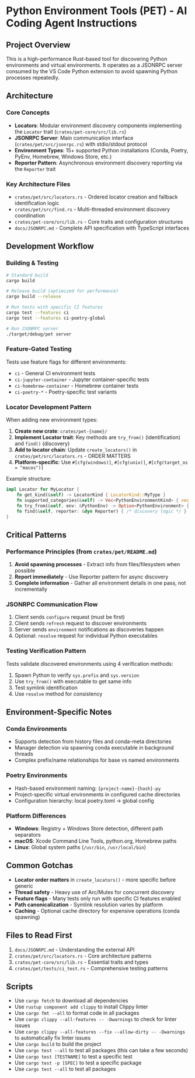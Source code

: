 # Python Environment Tools (PET) - AI Coding Agent Instructions

## Project Overview

This is a high-performance Rust-based tool for discovering Python environments and virtual environments. It operates as a JSONRPC server consumed by the VS Code Python extension to avoid spawning Python processes repeatedly.

## Architecture

### Core Concepts

- **Locators**: Modular environment discovery components implementing the `Locator` trait (`crates/pet-core/src/lib.rs`)
- **JSONRPC Server**: Main communication interface (`crates/pet/src/jsonrpc.rs`) with stdio/stdout protocol
- **Environment Types**: 15+ supported Python installations (Conda, Poetry, PyEnv, Homebrew, Windows Store, etc.)
- **Reporter Pattern**: Asynchronous environment discovery reporting via the `Reporter` trait

### Key Architecture Files

- `crates/pet/src/locators.rs` - Ordered locator creation and fallback identification logic
- `crates/pet/src/find.rs` - Multi-threaded environment discovery coordination
- `crates/pet-core/src/lib.rs` - Core traits and configuration structures
- `docs/JSONRPC.md` - Complete API specification with TypeScript interfaces

## Development Workflow

### Building & Testing

```bash
# Standard build
cargo build

# Release build (optimized for performance)
cargo build --release

# Run tests with specific CI features
cargo test --features ci
cargo test --features ci-poetry-global

# Run JSONRPC server
./target/debug/pet server
```

### Feature-Gated Testing

Tests use feature flags for different environments:

- `ci` - General CI environment tests
- `ci-jupyter-container` - Jupyter container-specific tests
- `ci-homebrew-container` - Homebrew container tests
- `ci-poetry-*` - Poetry-specific test variants

### Locator Development Pattern

When adding new environment types:

1. **Create new crate**: `crates/pet-{name}/`
2. **Implement Locator trait**: Key methods are `try_from()` (identification) and `find()` (discovery)
3. **Add to locator chain**: Update `create_locators()` in `crates/pet/src/locators.rs` - ORDER MATTERS
4. **Platform-specific**: Use `#[cfg(windows)]`, `#[cfg(unix)]`, `#[cfg(target_os = "macos")]`

Example structure:

```rust
impl Locator for MyLocator {
    fn get_kind(&self) -> LocatorKind { LocatorKind::MyType }
    fn supported_categories(&self) -> Vec<PythonEnvironmentKind> { vec![PythonEnvironmentKind::MyType] }
    fn try_from(&self, env: &PythonEnv) -> Option<PythonEnvironment> { /* identification logic */ }
    fn find(&self, reporter: &dyn Reporter) { /* discovery logic */ }
}
```

## Critical Patterns

### Performance Principles (from `crates/pet/README.md`)

1. **Avoid spawning processes** - Extract info from files/filesystem when possible
2. **Report immediately** - Use Reporter pattern for async discovery
3. **Complete information** - Gather all environment details in one pass, not incrementally

### JSONRPC Communication Flow

1. Client sends `configure` request (must be first)
2. Client sends `refresh` request to discover environments
3. Server sends `environment` notifications as discoveries happen
4. Optional: `resolve` request for individual Python executables

### Testing Verification Pattern

Tests validate discovered environments using 4 verification methods:

1. Spawn Python to verify `sys.prefix` and `sys.version`
2. Use `try_from()` with executable to get same info
3. Test symlink identification
4. Use `resolve` method for consistency

## Environment-Specific Notes

### Conda Environments

- Supports detection from history files and conda-meta directories
- Manager detection via spawning conda executable in background threads
- Complex prefix/name relationships for base vs named environments

### Poetry Environments

- Hash-based environment naming: `{project-name}-{hash}-py`
- Project-specific virtual environments in configured cache directories
- Configuration hierarchy: local poetry.toml → global config

### Platform Differences

- **Windows**: Registry + Windows Store detection, different path separators
- **macOS**: Xcode Command Line Tools, python.org, Homebrew paths
- **Linux**: Global system paths (`/usr/bin`, `/usr/local/bin`)

## Common Gotchas

- **Locator order matters** in `create_locators()` - more specific before generic
- **Thread safety** - Heavy use of Arc/Mutex for concurrent discovery
- **Feature flags** - Many tests only run with specific CI features enabled
- **Path canonicalization** - Symlink resolution varies by platform
- **Caching** - Optional cache directory for expensive operations (conda spawning)

## Files to Read First

1. `docs/JSONRPC.md` - Understanding the external API
2. `crates/pet/src/locators.rs` - Core architecture patterns
3. `crates/pet-core/src/lib.rs` - Essential traits and types
4. `crates/pet/tests/ci_test.rs` - Comprehensive testing patterns


## Scripts
- Use `cargo fetch` to download all dependencies
- Use `rustup component add clippy` to install Clippy linter
- Use `cargo fmt --all` to format code in all packages
- Use `cargo clippy --all-features -- -Dwarnings` to check for linter issues
- Use `cargo clippy --all-features --fix --allow-dirty -- -Dwarnings` to automatically fix linter issues
- Use `cargo build` to build the project
- Use `cargo test --all` to test all packages (this can take a few seconds)
- Use `cargo test [TESTNAME]` to test a specific test
- Use `cargo test -p [SPEC]` to test a specific package
- Use `cargo test --all` to test all packages
